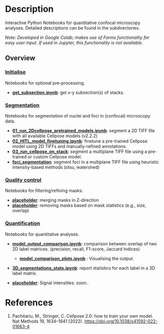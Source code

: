 # Description
Interactive Python Notebooks for quantitative confocal microscopy analyses. Detailed descriptions can be found in the subdirectories.

*Note: Developed in Google Colab; makes use of Forms functionality for easy user input. If used in Jupyter, this functionality is not available.*

## Overview
### [Initialise](./00_init)
Notebooks for optional pre-processing.
- [**get_subsection.ipynb**](./00_init/get_subsection.ipynb): get x-y subsection(s) of stacks.

### [Segmentation](./01_segmentation)
Notebooks for segmentation of nuclei and foci in (confocal) microscopy data.
- [**01_run_2Dcellpose_pretrained_models.ipynb**](./01_segmentation/01_run_2Dcellpose_pretrained_models.ipynb): segment a 2D TIFF file with all available Cellpose models (v2.2.2)
- [**02_HITL_model_finetuning.ipynb**](./01_segmentation/02_HITL_model_finetuning.ipynb): finetune a pre-trained Cellpose model using 2D TIFFs and manually-refined annotations.
- [**03_run_cellpose_on_stack**](./01_segmentation/03_run_cellpose_on_stack.ipynb): segment a multiplane TIFF file using a pre-trained or custom Cellpose model.
- [**foci_segmentation**](./01_segmentation/foci_segmentation.ipynb): segment foci in a multiplane TIFF file using heuristic intensity-based methods (otsu, watershed)

### [Quality control](./02_quality_control/)
Notebooks for filtering/refining masks.
- [**placeholder**]():  merging masks in Z-direction
- [**placeholder**](): removing masks based on mask statistics (e.g., size, overlap)

### [Quantification](./03_quantification/)
Notebooks for quantitative analyses.
- [**model_output_comparison.ipynb**](./03_quantification): comparison between overlap of two 2D label matrices. (precision, recall, F1-score, Jaccard Indices)
    - [**model_comparison_plots.ipynb**](./03_quantification) : Visualising the output.

- [**3D_segmentations_stats.ipynb**](./03_quantification/): report statistics for each label in a 3D label matrix.
- [**placeholder**](./03_quantification):  Signal intensities: *soon..*

# References
1. Pachitariu, M., Stringer, C. Cellpose 2.0: how to train your own model. Nat Methods 19, 1634–1641 (2022). https://doi.org/10.1038/s41592-022-01663-4
